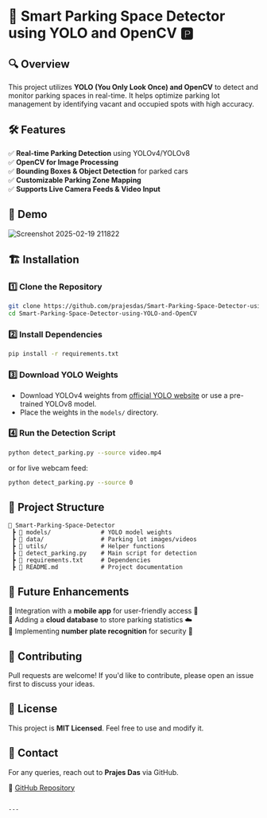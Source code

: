 # 🚗 Smart Parking Space Detector using YOLO and OpenCV 🅿️  

## 🔍 Overview  
This project utilizes **YOLO (You Only Look Once) and OpenCV** to detect and monitor parking spaces in real-time. It helps optimize parking lot management by identifying vacant and occupied spots with high accuracy.  

## 🛠️ Features  
✅ **Real-time Parking Detection** using YOLOv4/YOLOv8  
✅ **OpenCV for Image Processing**  
✅ **Bounding Boxes & Object Detection** for parked cars  
✅ **Customizable Parking Zone Mapping**  
✅ **Supports Live Camera Feeds & Video Input**  

## 📸 Demo  
![Screenshot 2025-02-19 211822](https://github.com/user-attachments/assets/9e088105-cc5e-419a-844c-24575bea4f57)


## 🏗️ Installation  

### 1️⃣ Clone the Repository  
```sh
git clone https://github.com/prajesdas/Smart-Parking-Space-Detector-using-YOLO-and-OpenCV.git
cd Smart-Parking-Space-Detector-using-YOLO-and-OpenCV
```

### 2️⃣ Install Dependencies  
```sh
pip install -r requirements.txt
```

### 3️⃣ Download YOLO Weights  
- Download YOLOv4 weights from [official YOLO website](https://pjreddie.com/darknet/yolo/) or use a pre-trained YOLOv8 model.  
- Place the weights in the `models/` directory.  

### 4️⃣ Run the Detection Script  
```sh
python detect_parking.py --source video.mp4
```
or for live webcam feed:  
```sh
python detect_parking.py --source 0
```

## 📂 Project Structure  
```
📂 Smart-Parking-Space-Detector  
 ┣ 📂 models/              # YOLO model weights  
 ┣ 📂 data/                # Parking lot images/videos  
 ┣ 📂 utils/               # Helper functions  
 ┣ 📜 detect_parking.py    # Main script for detection  
 ┣ 📜 requirements.txt     # Dependencies  
 ┣ 📜 README.md            # Project documentation  
```

## 🚀 Future Enhancements  
🔹 Integration with a **mobile app** for user-friendly access 📱  
🔹 Adding a **cloud database** to store parking statistics ☁️  
🔹 Implementing **number plate recognition** for security 🔢  

## 🤝 Contributing  
Pull requests are welcome! If you'd like to contribute, please open an issue first to discuss your ideas.  

## 📜 License  
This project is **MIT Licensed**. Feel free to use and modify it.  

## 📧 Contact  
For any queries, reach out to **Prajes Das** via GitHub.  

🔗 [GitHub Repository](https://github.com/prajesdas/Smart-Parking-Space-Detector-using-YOLO-and-OpenCV)  
```

---
